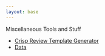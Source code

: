 ```yaml
---
layout: base
---
```


Miscellaneous Tools and Stuff

- [Crisp Review Template Generator](/crisps)
- [Data](/data)
